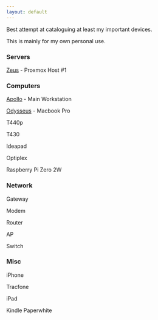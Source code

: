 ```yaml
---
layout: default
---
```


Best attempt at cataloguing at least my important devices.

This is mainly for my own personal use.

### Servers

[Zeus](/lab/devices/zeus.html) - Proxmox Host #1

### Computers

[Apollo](/lab/devices/apollo.html) - Main Workstation

[Odysseus](/lab/devices/odysseus.html) - Macbook Pro

T440p

T430

Ideapad

Optiplex

Raspberry Pi Zero 2W

### Network

Gateway

Modem

Router

AP

Switch

### Misc

iPhone

Tracfone

iPad

Kindle Paperwhite

